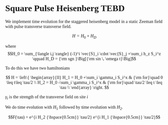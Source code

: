 
<font face = "Times New Roman"> 
  
# Square Pulse Heisenberg TEBD
  
We implement time evolution for the staggered heisenberg model in a static Zeeman field with pulse transverse transverse field.

$$H = H_0 + H_D$$

where
$$H_0 = \sum_{\langle i,j \rangle} (-1)^i \vec{S}_i \cdot \vec{S}_j +\sum_i h_z S_i^z \qquad H_D = {\rm sgn }\Big[{\rm sin \, \omega t}\Big]$$

To do this we have two hamiltonians

$$ H =  \left\{  \begin{array}{ll}
      H_1 = H_0 +\sum_i \gamma_i S_i^x & {\rm for}\quad  0 \leq t\leq \tau/2 \\
       H_2 = H_0 -\sum_i \gamma_i S_i^x & {\rm for}\quad \tau/2 \leq t \leq \tau \\
   \end{array}
\right. $$

$\gamma_i$ is the strength of the transverse field on site $i$
  
We do time evolution with $H_1$ followed by time evolution with $H_2$.
  
$$F(\tau)  = e^{i H_2 {\hspace{0.5cm}} \tau/2}  e^{i H_1 {\hspace{0.5cm}} \tau/2}$$ 

